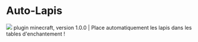 # Auto-Lapis
<img src="https://static.wikia.nocookie.net/minecraft/images/5/5c/Lapis-lazuli_%28gemme%29.png/revision/latest/top-crop/width/360/height/360?cb=20160612105849&path-prefix=fr">
plugin minecraft, version 1.0.0 | Place automatiquement les lapis dans les tables d'enchantement !
